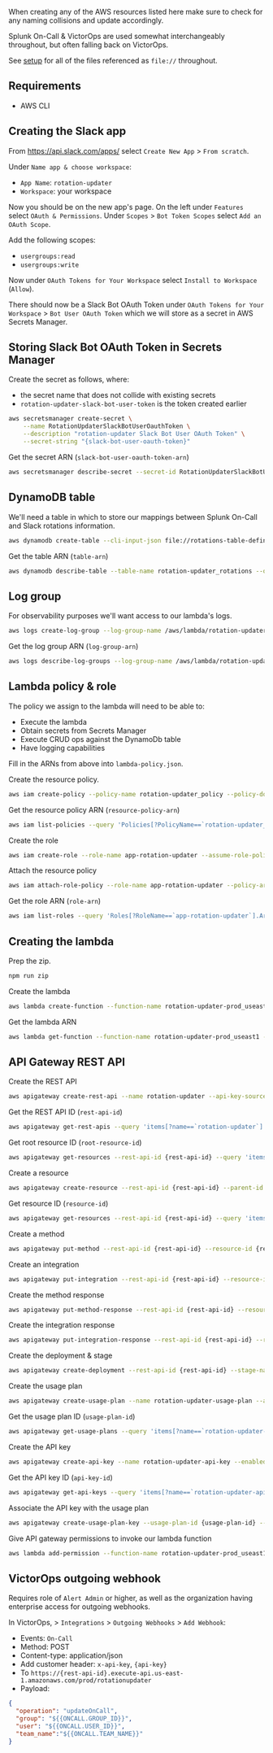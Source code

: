 When creating any of the AWS resources listed here make sure to check for any
naming collisions and update accordingly.

Splunk On-Call & VictorOps are used somewhat interchangeably throughout, but
often falling back on VictorOps.

See [setup](../setup) for all of the files referenced as `file://` throughout.

## Requirements

- AWS CLI

## Creating the Slack app

From https://api.slack.com/apps/ select `Create New App` > `From scratch`.

Under `Name app & choose workspace`:
- `App Name`: `rotation-updater`
- `Workspace`: your workspace

Now you should be on the new app's page. On the left under `Features` select
`OAuth & Permissions`. Under `Scopes` > `Bot Token Scopes` select `Add an OAuth
Scope`.

Add the following scopes:
- `usergroups:read`
- `usergroups:write`

Now under `OAuth Tokens for Your Workspace` select `Install to Workspace` (`Allow`).

There should now be a Slack Bot OAuth Token under `OAuth Tokens for Your
Workspace` > `Bot User OAuth Token` which we will store as a secret in AWS
Secrets Manager.

## Storing Slack Bot OAuth Token in Secrets Manager

Create the secret as follows, where:
- the secret name that does not collide with existing secrets
- `rotation-updater-slack-bot-user-token` is the token created earlier
```sh
aws secretsmanager create-secret \
    --name RotationUpdaterSlackBotUserOauthToken \
    --description "rotation-updater Slack Bot User OAuth Token" \
    --secret-string "{slack-bot-user-oauth-token}"
```

Get the secret ARN (`slack-bot-user-oauth-token-arn`)
```sh
aws secretsmanager describe-secret --secret-id RotationUpdaterSlackBotUserOauthToken --query 'ARN' --output text
```

## DynamoDB table

We'll need a table in which to store our mappings between Splunk On-Call and
Slack rotations information.
```sh
aws dynamodb create-table --cli-input-json file://rotations-table-definition.json
```

Get the table ARN (`table-arn`)
```sh
aws dynamodb describe-table --table-name rotation-updater_rotations --query 'Table.TableArn' --output text
```

## Log group

For observability purposes we'll want access to our lambda's logs.
```sh
aws logs create-log-group --log-group-name /aws/lambda/rotation-updater-prod_useast1
```

Get the log group ARN (`log-group-arn`)
```sh
aws logs describe-log-groups --log-group-name /aws/lambda/rotation-updater-prod_useast1 --query 'logGroups[0].arn' --output text
```

## Lambda policy & role

The policy we assign to the lambda will need to be able to:
- Execute the lambda
- Obtain secrets from Secrets Manager
- Execute CRUD ops against the DynamoDb table
- Have logging capabilities

Fill in the ARNs from above into `lambda-policy.json`.

Create the resource policy.
```sh
aws iam create-policy --policy-name rotation-updater_policy --policy-document file://lambda-policy.json
```

Get the resource policy ARN (`resource-policy-arn`)
```sh
aws iam list-policies --query 'Policies[?PolicyName==`rotation-updater_policy`].Arn' --output text
```

Create the role
```sh
aws iam create-role --role-name app-rotation-updater --assume-role-policy-document file://assume-role-policy.json
```

Attach the resource policy
```sh
aws iam attach-role-policy --role-name app-rotation-updater --policy-arn  {resource-policy-arn}
```

Get the role ARN (`role-arn`)
```sh
aws iam list-roles --query 'Roles[?RoleName==`app-rotation-updater`].Arn' --output text
```

## Creating the lambda

Prep the zip.
```sh
npm run zip
```

Create the lambda
```sh
aws lambda create-function --function-name rotation-updater-prod_useast1 --zip-file fileb://path/to/lambda.zip --handler index.handler --runtime nodejs14.x --role {role-arn} --environment '{"Variables": {"ROTATIONS_TABLE": "rotation-updater_rotations", "SLACK_TOKEN_SECRET_NAME": "RotationUpdaterSlackBotUserOauthToken"}}'
```

Get the lambda ARN
```sh
aws lambda get-function --function-name rotation-updater-prod_useast1 --query 'Configuration.FunctionArn' --output text
```

## API Gateway REST API

Create the REST API
```sh
aws apigateway create-rest-api --name rotation-updater --api-key-source HEADER --endpoint-configuration='{"types":["REGIONAL"]}'
```

Get the REST API ID (`rest-api-id`)
```sh
aws apigateway get-rest-apis --query 'items[?name==`rotation-updater`].id' --output text
```

Get root resource ID (`root-resource-id`)
```sh
aws apigateway get-resources --rest-api-id {rest-api-id} --query 'items[?path==`/`].id' --output text
```

Create a resource
```sh
aws apigateway create-resource --rest-api-id {rest-api-id} --parent-id {root-resource-id} --path-part rotationupdater
```

Get resource ID (`resource-id`)
```sh
aws apigateway get-resources --rest-api-id {rest-api-id} --query 'items[?path==`/rotationupdater`].id' --output text
```

Create a method
```sh
aws apigateway put-method --rest-api-id {rest-api-id} --resource-id {resource-id} --http-method POST --authorization-type "NONE" --api-key-required
```

Create an integration
```sh
aws apigateway put-integration --rest-api-id {rest-api-id} --resource-id {resource-id} --http-method POST --integration-http-method POST --type AWS --uri arn:aws:apigateway:{region}:lambda:path/2015-03-31/functions/{lambda-arn}/invocations
```

Create the method response
```sh
aws apigateway put-method-response --rest-api-id {rest-api-id} --resource-id {resource-id} --http-method POST --status-code 200
```

Create the integration response
```sh
aws apigateway put-integration-response --rest-api-id {rest-api-id} --resource-id {resource-id} --http-method POST --status-code 200
```

Create the deployment & stage
```sh
aws apigateway create-deployment --rest-api-id {rest-api-id} --stage-name prod
```

Create the usage plan
```sh
aws apigateway create-usage-plan --name rotation-updater-usage-plan --api-stages '[{"apiId":"{rest-api-id}","stage":"prod"}]'
```

Get the usage plan ID (`usage-plan-id`)
```sh
aws apigateway get-usage-plans --query 'items[?name==`rotation-updater-usage-plan`].id' --output text
```

Create the API key
```sh
aws apigateway create-api-key --name rotation-updater-api-key --enabled
```

Get the API key ID (`api-key-id`)
```sh
aws apigateway get-api-keys --query 'items[?name==`rotation-updater-api-key`].id' --output text
```

Associate the API key with the usage plan
```sh
aws apigateway create-usage-plan-key --usage-plan-id {usage-plan-id} --key-id {api-key-id} --key-type "API_KEY"
```

Give API gateway permissions to invoke our lambda function
```sh
aws lambda add-permission --function-name rotation-updater-prod_useast1 --statement-id apigateway --action lambda:InvokeFunction --principal apigateway.amazonaws.com --source-arn "arn:aws:execute-api:us-east-1:{account-id}:{rest-api-id}/*/POST/rotationupdater"
```

## VictorOps outgoing webhook

Requires role of `Alert Admin` or higher, as well as the organization having enterprise access for outgoing webhooks.

In VictorOps, > `Integrations` > `Outgoing Webhooks` > `Add Webhook`:
- Events: `On-Call`
- Method: POST
- Content-type: application/json
- Add customer header: `x-api-key`, `{api-key}`
- To `https://{rest-api-id}.execute-api.us-east-1.amazonaws.com/prod/rotationupdater`
- Payload:
```json
{
  "operation": "updateOnCall",
  "group": "${{ONCALL.GROUP_ID}}",
  "user": "${{ONCALL.USER_ID}}",
  "team_name":"${{ONCALL.TEAM_NAME}}"
}
```
